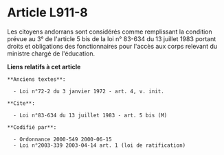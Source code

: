 # Article L911-8

Les citoyens andorrans sont considérés comme remplissant la condition prévue au 3° de l'article 5 bis de la loi n° 83-634 du
13 juillet 1983 portant droits et obligations des fonctionnaires pour l'accès aux corps relevant du ministre chargé de
l'éducation.

**Liens relatifs à cet article**

	**Anciens textes**:

	  - Loi n°72-2 du 3 janvier 1972 - art. 4, v. init.

	**Cite**:

	  - Loi n°83-634 du 13 juillet 1983 - art. 5 bis (M)

	**Codifié par**:

	  - Ordonnance 2000-549 2000-06-15
	  - Loi n°2003-339 2003-04-14 art. 1 (loi de ratification)
